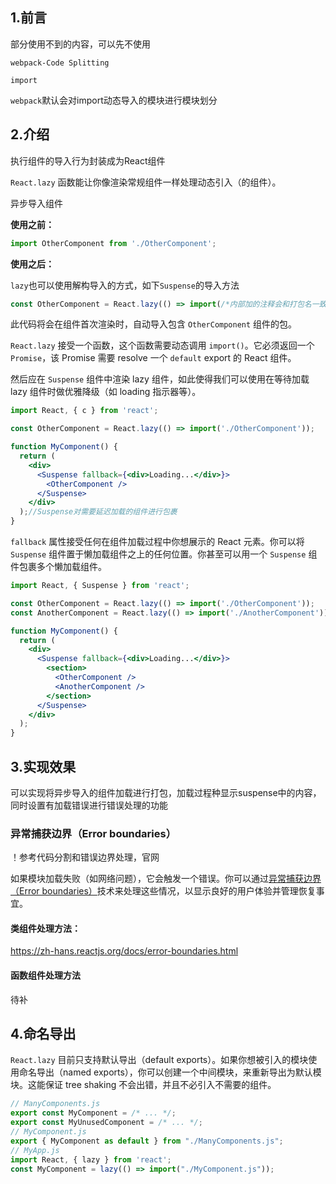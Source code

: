 ## 1.前言

部分使用不到的内容，可以先不使用

`webpack-Code Splitting`

`import`

`webpack`默认会对import动态导入的模块进行模块划分

## 2.介绍

执行组件的导入行为封装成为React组件

`React.lazy` 函数能让你像渲染常规组件一样处理动态引入（的组件）。

异步导入组件

**使用之前：**

```jsx
import OtherComponent from './OtherComponent';
```

**使用之后：**

`lazy`也可以使用解构导入的方式，如下`Suspense`的导入方法

```jsx
const OtherComponent = React.lazy(() => import(/*内部加的注释会和打包名一致*/'./OtherComponent'));
```

此代码将会在组件首次渲染时，自动导入包含 `OtherComponent` 组件的包。

`React.lazy` 接受一个函数，这个函数需要动态调用 `import()`。它必须返回一个 `Promise`，该 Promise 需要 resolve 一个 `default` export 的 React 组件。

然后应在 `Suspense` 组件中渲染 lazy 组件，如此使得我们可以使用在等待加载 lazy 组件时做优雅降级（如 loading 指示器等）。

```jsx
import React, { c } from 'react';

const OtherComponent = React.lazy(() => import('./OtherComponent'));

function MyComponent() {
  return (
    <div>
      <Suspense fallback={<div>Loading...</div>}>
        <OtherComponent />
      </Suspense>
    </div>
  );//Suspense对需要延迟加载的组件进行包裹
}
```

`fallback` 属性接受任何在组件加载过程中你想展示的 React 元素。你可以将 `Suspense` 组件置于懒加载组件之上的任何位置。你甚至可以用一个 `Suspense` 组件包裹多个懒加载组件。

```jsx
import React, { Suspense } from 'react';

const OtherComponent = React.lazy(() => import('./OtherComponent'));
const AnotherComponent = React.lazy(() => import('./AnotherComponent'));

function MyComponent() {
  return (
    <div>
      <Suspense fallback={<div>Loading...</div>}>
        <section>
          <OtherComponent />
          <AnotherComponent />
        </section>
      </Suspense>
    </div>
  );
}
```

## 3.实现效果

可以实现将异步导入的组件加载进行打包，加载过程种显示suspense中的内容，同时设置有加载错误进行错误处理的功能

### 异常捕获边界（Error boundaries）

！参考代码分割和错误边界处理，官网

如果模块加载失败（如网络问题），它会触发一个错误。你可以通过[异常捕获边界（Error boundaries）](https://zh-hans.reactjs.org/docs/error-boundaries.html)技术来处理这些情况，以显示良好的用户体验并管理恢复事宜。

#### 类组件处理方法：

https://zh-hans.reactjs.org/docs/error-boundaries.html

#### 函数组件处理方法

待补

## 4.命名导出

`React.lazy` 目前只支持默认导出（default exports）。如果你想被引入的模块使用命名导出（named exports），你可以创建一个中间模块，来重新导出为默认模块。这能保证 tree shaking 不会出错，并且不必引入不需要的组件。

```jsx
// ManyComponents.js
export const MyComponent = /* ... */;
export const MyUnusedComponent = /* ... */;
// MyComponent.js
export { MyComponent as default } from "./ManyComponents.js";
// MyApp.js
import React, { lazy } from 'react';
const MyComponent = lazy(() => import("./MyComponent.js"));
```

